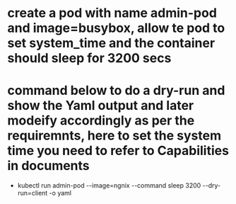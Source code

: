 # create a pod with name admin-pod and image=busybox, allow te pod to set system_time and the container should sleep for 3200 secs
# command below to do a dry-run and show the Yaml output and later modeify accordingly as per the requiremnts, here to set the system time you need to refer to Capabilities in documents  



- kubectl run admin-pod --image=ngnix --command sleep 3200 --dry-run=client -o yaml
